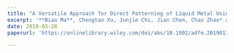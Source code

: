 ```yaml
---
title: "A Versatile Approach for Direct Patterning of Liquid Metal Using Magnetic Field"
excerpt: '**Biao Ma**, Chengtao Xu, Junjie Chi, Jian Chen, Chao Zhao* and Hong Liu,*.**Adv. Funct. Mat.** 2019, 29, 1901370. '
date: 2019-03-28
paperurl: 'https://onlinelibrary.wiley.com/doi/abs/10.1002/adfm.201901370'

---
```

